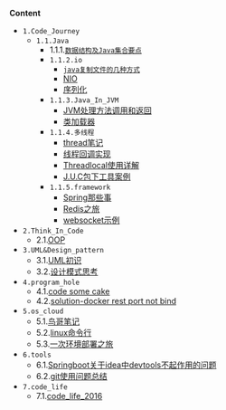   **Content**

* `1.Code_Journey`
  * `1.1.Java`
    * 1.1.1.[`数据结构及Java集合要点`](./book/Code_Journey/Java/数据结构及Java集合要点.md)
    * `1.1.2.io`
      -  [`java复制文件的几种方式`](./book/Code_Journey/Java/io/java复制文件的几种方式.md)
      -  [NIO](./book/Code_Journey/Java/io/NIO.md)
      -  [序列化](./book/Code_Journey/Java/io/序列化.md)
    * `1.1.3.Java_In_JVM`
      - [JVM处理方法调用和返回](./book/Code_Journey/Java/Java_In_JVM/JVM处理方法调用和返回.md)
      - [类加载器](./book/Code_Journey/Java/Java_In_JVM/类加载器.md)
    * `1.1.4.多线程`
      - [thread笔记](./book/Code_Journey/Java/多线程/thread笔记.md)
      - [线程回调实现](./book/Code_Journey/Java/多线程/线程回调实现.md)
      - [Threadlocal使用详解](./book/Code_Journey/Java/多线程/Threadlocal使用详解.md)
      - [J.U.C包下工具案例](./book/Code_Journey/Java/多线程/J.U.C包下工具案例.md)
    * `1.1.5.framework`
      - [Spring那些事](./book/Code_Journey/Java/framework/Spring那些事.md)
      - [Redis之旅](./book/Code_Journey/Java/framework/Redis之旅.md)
      - [websocket示例](./book/Code_Journey/Java/framework/websocket示例.md)
* `2.Think_In_Code`
  * 2.1.[OOP](./book/Think_In_Code/OOP.md)
* `3.UML&Design_pattern`
  - 3.1.[UML初识](./book/UML&Design_pattern/UML初识.md)
  - 3.2.[设计模式思考](./book/UML&Design_pattern/设计模式思考.md)
* `4.program_hole`
  * 4.1.[code some cake](./book/program_hole/code_some_cake.md)
  * 4.2.[solution-docker rest port not bind](./book/program_hole/solution_docker_rest_port_not_bind.md)
* `5.os_cloud`
  * 5.1.[鸟哥笔记](./book/os_cloud/鸟哥笔记.md)
  * 5.2.[linux命令行](./book/os_cloud/linux命令行.md)
  * 5.3.[一次环境部署之旅](./book/os_cloud/一次环境部署之旅.md)
* `6.tools`
  - 6.1.[Springboot关于idea中devtools不起作用的问题](./book/tools/Springboot关于idea中devtools不起作用的问题.md)
  - 6.2.[git使用问题总结](./book/tools/git使用问题总结.md)
* `7.code_life`
  * 7.1.[code_life_2016](./book/code_life/code_life_2016.md)

